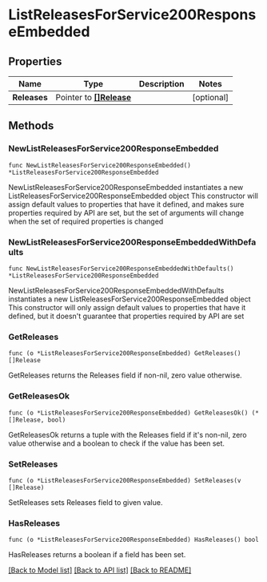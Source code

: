 # ListReleasesForService200ResponseEmbedded

## Properties

Name | Type | Description | Notes
------------ | ------------- | ------------- | -------------
**Releases** | Pointer to [**[]Release**](Release.md) |  | [optional] 

## Methods

### NewListReleasesForService200ResponseEmbedded

`func NewListReleasesForService200ResponseEmbedded() *ListReleasesForService200ResponseEmbedded`

NewListReleasesForService200ResponseEmbedded instantiates a new ListReleasesForService200ResponseEmbedded object
This constructor will assign default values to properties that have it defined,
and makes sure properties required by API are set, but the set of arguments
will change when the set of required properties is changed

### NewListReleasesForService200ResponseEmbeddedWithDefaults

`func NewListReleasesForService200ResponseEmbeddedWithDefaults() *ListReleasesForService200ResponseEmbedded`

NewListReleasesForService200ResponseEmbeddedWithDefaults instantiates a new ListReleasesForService200ResponseEmbedded object
This constructor will only assign default values to properties that have it defined,
but it doesn't guarantee that properties required by API are set

### GetReleases

`func (o *ListReleasesForService200ResponseEmbedded) GetReleases() []Release`

GetReleases returns the Releases field if non-nil, zero value otherwise.

### GetReleasesOk

`func (o *ListReleasesForService200ResponseEmbedded) GetReleasesOk() (*[]Release, bool)`

GetReleasesOk returns a tuple with the Releases field if it's non-nil, zero value otherwise
and a boolean to check if the value has been set.

### SetReleases

`func (o *ListReleasesForService200ResponseEmbedded) SetReleases(v []Release)`

SetReleases sets Releases field to given value.

### HasReleases

`func (o *ListReleasesForService200ResponseEmbedded) HasReleases() bool`

HasReleases returns a boolean if a field has been set.


[[Back to Model list]](../README.md#documentation-for-models) [[Back to API list]](../README.md#documentation-for-api-endpoints) [[Back to README]](../README.md)


